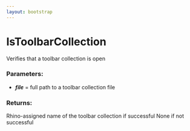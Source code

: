 ```yaml
---
layout: bootstrap
---
```


# IsToolbarCollection

Verifies that a toolbar collection is open
          

### Parameters:

- ***file*** = full path to a toolbar collection file
        

### Returns:


Rhino-assigned name of the toolbar collection if successful
None if not successful
        


